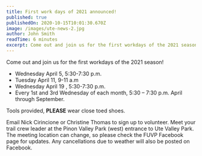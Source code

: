 ```yaml
---
title: First work days of 2021 announced!
published: true
publishedOn: 2020-10-15T10:01:30.670Z
image: /images/ute-news-2.jpg
author: John Smith
readTime: 6 minutes
excerpt: Come out and join us for the first workdays of the 2021 season!
---
```


Come out and join us for the first workdays of the 2021 season!

* Wednesday April 5, 5:30-7:30 p.m.
* Tuesday April 11, 9-11 a.m
* Wednesday April 19 , 5:30-7:30 p.m.
* Every 1st and 3rd Wednesday of each month, 5:30 – 7:30 p.m. April through September.

Tools provided, **PLEASE** wear close toed shoes.

Email Nick Cirincione or Christine Thomas to sign up to volunteer.  Meet your trail crew leader at the Pinon Valley Park (west) entrance to Ute Valley Park. The meeting location can change, so please check the FUVP Facebook page for updates. Any cancellations due to weather will also be posted on Facebook.
